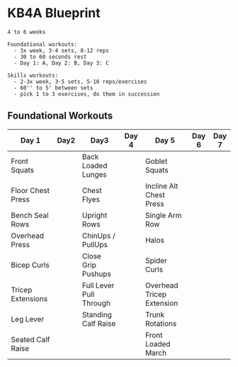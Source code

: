 # KB4A Blueprint

```
4 to 6 weeks

Foundational workouts:
  - 3x week, 3-4 sets, 8-12 reps
  - 30 to 60 seconds rest
  - Day 1: A, Day 2: B, Day 3: C

Skills workouts:
  - 2-3x week, 3-5 sets, 5-10 reps/exercises
  - 60'' to 5' between sets
  - pick 1 to 3 exercises, do them in succession
```

## Foundational Workouts

Day 1 | Day2 | Day3 | Day 4 | Day 5 | Day 6 | Day 7
-- | -- | -- | -- | -- | -- | --
Front Squats |  | Back Loaded Lunges |  | Goblet Squats |  |  
Floor Chest Press |  | Chest Flyes |  | Incline Alt Chest Press |  |   
Bench Seal Rows |  | Upright Rows |  | Single Arm Row |  | 
Overhead Press |  | ChinUps / PullUps |  | Halos |  | 
Bicep Curls |  | Close Grip Pushups |  | Spider Curls |  | 
Tricep Extensions |  | Full Lever Pull Through |  | Overhead Tricep Extension |  | 
Leg Lever |  | Standing Calf Raise |  | Trunk Rotations |  | 
Seated Calf Raise |  |  |  | Front Loaded March |  |   
